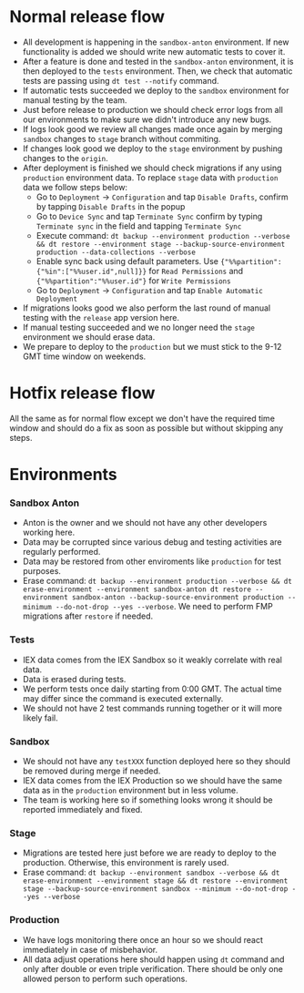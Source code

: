 
# Normal release flow

- All development is happening in the `sandbox-anton` environment. If new functionality is added we should write new automatic tests to cover it.
- After a feature is done and tested in the `sandbox-anton` environment, it is then deployed to the `tests` environment. Then, we check that automatic tests are passing using `dt test --notify` command.
- If automatic tests succeeded we deploy to the `sandbox` environment for manual testing by the team.
- Just before release to production we should check error logs from all our environments to make sure we didn't introduce any new bugs.
- If logs look good we review all changes made once again by merging `sandbox` changes to `stage` branch without commiting.
- If changes look good we deploy to the `stage` environment by pushing changes to the `origin`.
- After deployment is finished we should check migrations if any using `production` environment data. To replace `stage` data with `production` data we follow steps below:
  - Go to `Deployment` -> `Configuration` and tap `Disable Drafts`, confirm by tapping `Disable Drafts` in the popup
  - Go to `Device Sync` and tap `Terminate Sync` confirm by typing `Terminate sync` in the field and tapping `Terminate Sync`
  - Execute command: `dt backup --environment production --verbose && dt restore --environment stage --backup-source-environment production --data-collections --verbose`
  - Enable sync back using default parameters. Use `{"%%partition":{"%in":["%%user.id",null]}}` for `Read Permissions` and `{"%%partition":"%%user.id"}` for `Write Permissions`
  - Go to `Deployment` -> `Configuration` and tap `Enable Automatic Deployment`
- If migrations looks good we also perform the last round of manual testing with the `release` app version here.
- If manual testing succeeded and we no longer need the `stage` environment we should erase data.
- We prepare to deploy to the `production` but we must stick to the 9-12 GMT time window on weekends.

# Hotfix release flow

All the same as for normal flow except we don't have the required time window and should do a fix as soon as possible but without skipping any steps.

# Environments

### Sandbox Anton

- Anton is the owner and we should not have any other developers working here.
- Data may be corrupted since various debug and testing activities are regularly performed.
- Data may be restored from other enviroments like `production` for test purposes.
- Erase command: `dt backup --environment production --verbose && dt erase-environment --environment sandbox-anton dt restore --environment sandbox-anton --backup-source-environment production --minimum --do-not-drop --yes --verbose`. We need to perform FMP migrations after `restore` if needed.

### Tests

- IEX data comes from the IEX Sandbox so it weakly correlate with real data.
- Data is erased during tests.
- We perform tests once daily starting from 0:00 GMT. The actual time may differ since the command is executed externally.
- We should not have 2 test commands running together or it will more likely fail.

### Sandbox

- We should not have any `testXXX` function deployed here so they should be removed during merge if needed.
- IEX data comes from the IEX Production so we should have the same data as in the `production` environment but in less volume.
- The team is working here so if something looks wrong it should be reported immediately and fixed.

### Stage

- Migrations are tested here just before we are ready to deploy to the production. Otherwise, this environment is rarely used.
- Erase command: `dt backup --environment sandbox --verbose && dt erase-environment --environment stage && dt restore --environment stage --backup-source-environment sandbox --minimum --do-not-drop --yes --verbose`

### Production

- We have logs monitoring there once an hour so we should react immediately in case of misbehavior.
- All data adjust operations here should happen using `dt` command and only after double or even triple verification. There should be only one allowed person to perform such operations.
